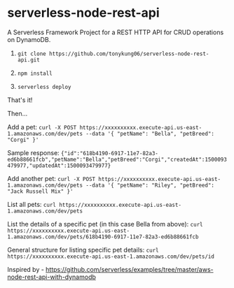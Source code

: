 # serverless-node-rest-api

A Serverless Framework Project for a REST HTTP API for CRUD operations on DynamoDB.

1. `git clone https://github.com/tonykung06/serverless-node-rest-api.git`

2. `npm install`

3. `serverless deploy`

That's it!

Then...

Add a pet:
`curl -X POST https://xxxxxxxxxx.execute-api.us-east-1.amazonaws.com/dev/pets --data '{ "petName": "Bella", "petBreed": "Corgi" }'`

Sample response:
`{"id":"618b4190-6917-11e7-82a3-ed6b88661fcb","petName":"Bella","petBreed":"Corgi","createdAt":1500093479977,"updatedAt":1500093479977}`

Add another pet:
`curl -X POST https://xxxxxxxxxx.execute-api.us-east-1.amazonaws.com/dev/pets --data '{ "petName": "Riley", "petBreed": "Jack Russell Mix" }'`

List all pets:
`curl https://xxxxxxxxxx.execute-api.us-east-1.amazonaws.com/dev/pets`

List the details of a specific pet (in this case Bella from above):
`curl https://xxxxxxxxxx.execute-api.us-east-1.amazonaws.com/dev/pets/618b4190-6917-11e7-82a3-ed6b88661fcb`

General structure for listing specific pet details:
`curl https://xxxxxxxxxx.execute-api.us-east-1.amazonaws.com/dev/pets/id`

Inspired by - https://github.com/serverless/examples/tree/master/aws-node-rest-api-with-dynamodb